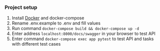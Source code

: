 ### Project setup
1. Install [Docker](https://docs.docker.com/get-docker/) and docker-compose
2. Rename .env.example to .env and fill values
3. Run command `docker-compose build && docker-compose up -d`
4. Enter address `localhost:8000/docs/swagger` in your browser to test API
5. Enter command `docker-compose exec app pytest` to test API and tasks with different test cases